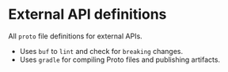 # External API definitions


All `proto` file definitions for external APIs.

- Uses `buf` to `lint` and check for `breaking` changes.
- Uses `gradle` for compiling Proto files and publishing artifacts. 
